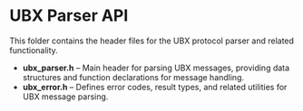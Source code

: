 # UBX Parser API

This folder contains the header files for the UBX protocol parser and related functionality.

- **ubx_parser.h** – Main header for parsing UBX messages, providing data structures and function declarations for message handling.
- **ubx_error.h** – Defines error codes, result types, and related utilities for UBX message parsing.

